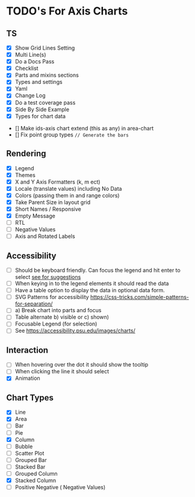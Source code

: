 # TODO's For Axis Charts

## TS

- [x] Show Grid Lines Setting
- [x] Multi Line(s)
- [x] Do a Docs Pass
- [x] Checklist
- [x] Parts and mixins sections
- [x] Types and settings
- [x] Yaml
- [x] Change Log
- [x] Do a test coverage pass
- [x] Side By Side Example
- [x] Types for chart data
- [] Make ids-axis chart extend (this as any) in area-chart
- [] Fix point group types `// Generate the bars`

## Rendering

- [x] Legend
- [x] Themes
- [x] X and Y Axis Formatters (k, m ect)
- [x] Locale (translate values) including No Data
- [x] Colors (passing them in and range colors)
- [x] Take Parent Size in layout grid
- [x] Short Names / Responsive
- [x] Empty Message
- [ ] RTL
- [ ] Negative Values
- [ ] Axis and Rotated Labels

## Accessibility

- [ ] Should be keyboard friendly. Can focus the legend and hit enter to select [see for suggestions](https://github.com/infor-design/enterprise/issues/6074)
- [ ] When keying in to the legend elements it should read the data
- [ ] Have a table option to display the data in optional data form.
- [ ] SVG Patterns for accessibility https://css-tricks.com/simple-patterns-for-separation/
- [ ] a) Break chart into parts and focus
- [ ] Table alternate b) visible or c) shown)
- [ ] Focusable Legend (for selection)
- [ ] See https://accessibility.psu.edu/images/charts/

## Interaction

- [ ] When hovering over the dot it should show the tooltip
- [ ] When clicking the line it should select
- [x] Animation

## Chart Types

- [x] Line
- [x] Area
- [ ] Bar
- [ ] Pie
- [x] Column
- [ ] Bubble
- [ ] Scatter Plot
- [ ] Grouped Bar
- [ ] Stacked Bar
- [ ] Grouped Column
- [x] Stacked Column
- [ ] Positive Negative ( Negative Values)
